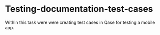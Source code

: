 # Testing-documentation-test-cases

Within this task were were creating test cases in Qase for testing a mobile app.
